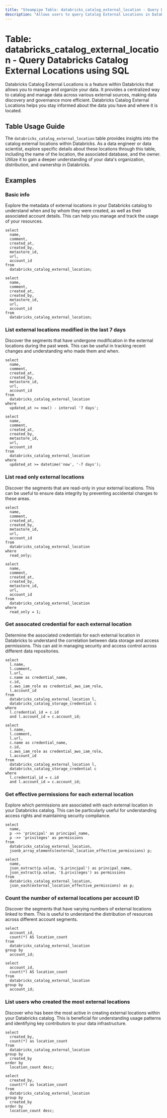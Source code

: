 ```yaml
---
title: "Steampipe Table: databricks_catalog_external_location - Query Databricks Catalog External Locations using SQL"
description: "Allows users to query Catalog External Locations in Databricks, providing information about the external location's name, database name, and owner name."
---
```


# Table: databricks_catalog_external_location - Query Databricks Catalog External Locations using SQL

Databricks Catalog External Locations is a feature within Databricks that allows you to manage and organize your data. It provides a centralized way to catalog and manage data across various external sources, making data discovery and governance more efficient. Databricks Catalog External Locations helps you stay informed about the data you have and where it is located.

## Table Usage Guide

The `databricks_catalog_external_location` table provides insights into the catalog external locations within Databricks. As a data engineer or data scientist, explore specific details about these locations through this table, including the name of the location, the associated database, and the owner. Utilize it to gain a deeper understanding of your data's organization, distribution, and ownership in Databricks.

## Examples

### Basic info
Explore the metadata of external locations in your Databricks catalog to understand when and by whom they were created, as well as their associated account details. This can help you manage and track the usage of your resources.

```sql+postgres
select
  name,
  comment,
  created_at,
  created_by,
  metastore_id,
  url,
  account_id
from
  databricks_catalog_external_location;
```

```sql+sqlite
select
  name,
  comment,
  created_at,
  created_by,
  metastore_id,
  url,
  account_id
from
  databricks_catalog_external_location;
```

### List external locations modified in the last 7 days
Discover the segments that have undergone modification in the external locations during the past week. This can be useful in tracking recent changes and understanding who made them and when.

```sql+postgres
select
  name,
  comment,
  created_at,
  created_by,
  metastore_id,
  url,
  account_id
from
  databricks_catalog_external_location
where
  updated_at >= now() - interval '7 days';
```

```sql+sqlite
select
  name,
  comment,
  created_at,
  created_by,
  metastore_id,
  url,
  account_id
from
  databricks_catalog_external_location
where
  updated_at >= datetime('now', '-7 days');
```

### List read only external locations
Discover the segments that are read-only in your external locations. This can be useful to ensure data integrity by preventing accidental changes to these areas.

```sql+postgres
select
  name,
  comment,
  created_at,
  created_by,
  metastore_id,
  url,
  account_id
from
  databricks_catalog_external_location
where
  read_only;
```

```sql+sqlite
select
  name,
  comment,
  created_at,
  created_by,
  metastore_id,
  url,
  account_id
from
  databricks_catalog_external_location
where
  read_only = 1;
```

### Get assocated credential for each external location
Determine the associated credentials for each external location in Databricks to understand the correlation between data storage and access permissions. This can aid in managing security and access control across different data repositories.

```sql+postgres
select
  l.name,
  l.comment,
  l.url,
  c.name as credential_name,
  c.id,
  c.aws_iam_role as credential_aws_iam_role,
  l.account_id
from
  databricks_catalog_external_location l,
  databricks_catalog_storage_credential c
where
  l.credential_id = c.id
  and l.account_id = c.account_id;
```

```sql+sqlite
select
  l.name,
  l.comment,
  l.url,
  c.name as credential_name,
  c.id,
  c.aws_iam_role as credential_aws_iam_role,
  l.account_id
from
  databricks_catalog_external_location l,
  databricks_catalog_storage_credential c
where
  l.credential_id = c.id
  and l.account_id = c.account_id;
```

### Get effective permissions for each external location
Explore which permissions are associated with each external location in your Databricks catalog. This can be particularly useful for understanding access rights and maintaining security compliance.

```sql+postgres
select
  name,
  p ->> 'principal' as principal_name,
  p ->> 'privileges' as permissions
from
  databricks_catalog_external_location,
  jsonb_array_elements(external_location_effective_permissions) p;
```

```sql+sqlite
select
  name,
  json_extract(p.value, '$.principal') as principal_name,
  json_extract(p.value, '$.privileges') as permissions
from
  databricks_catalog_external_location,
  json_each(external_location_effective_permissions) as p;
```

### Count the number of external locations per account ID
Discover the segments that have varying numbers of external locations linked to them. This is useful to understand the distribution of resources across different account segments.

```sql+postgres
select
  account_id,
  count(*) AS location_count
from
  databricks_catalog_external_location
group by
  account_id;
```

```sql+sqlite
select
  account_id,
  count(*) AS location_count
from
  databricks_catalog_external_location
group by
  account_id;
```

### List users who created the most external locations
Discover who has been the most active in creating external locations within your Databricks catalog. This is beneficial for understanding usage patterns and identifying key contributors to your data infrastructure.

```sql+postgres
select
  created_by,
  count(*) as location_count
from
  databricks_catalog_external_location
group by
  created_by
order by
  location_count desc;
```

```sql+sqlite
select
  created_by,
  count(*) as location_count
from
  databricks_catalog_external_location
group by
  created_by
order by
  location_count desc;
```